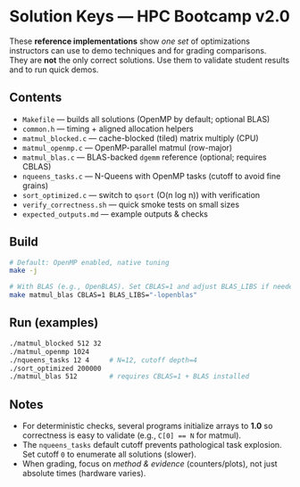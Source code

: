 # Solution Keys — HPC Bootcamp v2.0

These **reference implementations** show *one set* of optimizations instructors can use to demo techniques and for grading comparisons.  
They are **not** the only correct solutions. Use them to validate student results and to run quick demos.

## Contents
- `Makefile` — builds all solutions (OpenMP by default; optional BLAS)
- `common.h` — timing + aligned allocation helpers
- `matmul_blocked.c` — cache-blocked (tiled) matrix multiply (CPU)
- `matmul_openmp.c` — OpenMP-parallel matmul (row-major)
- `matmul_blas.c` — BLAS-backed `dgemm` reference (optional; requires CBLAS)
- `nqueens_tasks.c` — N-Queens with OpenMP tasks (cutoff to avoid fine grains)
- `sort_optimized.c` — switch to `qsort` (O(n log n)) with verification
- `verify_correctness.sh` — quick smoke tests on small sizes
- `expected_outputs.md` — example outputs & checks

## Build
```bash
# Default: OpenMP enabled, native tuning
make -j

# With BLAS (e.g., OpenBLAS). Set CBLAS=1 and adjust BLAS_LIBS if needed.
make matmul_blas CBLAS=1 BLAS_LIBS="-lopenblas"
```

## Run (examples)
```bash
./matmul_blocked 512 32
./matmul_openmp 1024
./nqueens_tasks 12 4     # N=12, cutoff depth=4
./sort_optimized 200000
./matmul_blas 512        # requires CBLAS=1 + BLAS installed
```

## Notes
- For deterministic checks, several programs initialize arrays to **1.0** so correctness is easy to validate (e.g., `C[0] == N` for matmul).
- The `nqueens_tasks` default cutoff prevents pathological task explosion. Set cutoff `0` to enumerate all solutions (slower).
- When grading, focus on *method & evidence* (counters/plots), not just absolute times (hardware varies).
